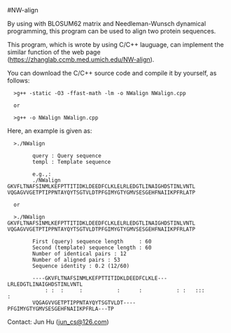 #NW-align 

By using with BLOSUM62 matrix and Needleman-Wunsch dynamical programming, this program can be used to align two protein sequences.

This program, which is wrote by using C/C++ lauguage, can implement the similar function of the web page (https://zhanglab.ccmb.med.umich.edu/NW-align). 

You can download the C/C++ source code and compile it by yourself, as follows:

      >g++ -static -O3 -ffast-math -lm -o NWalign NWalign.cpp
      
      or
      
      >g++ -o NWalign NWalign.cpp

Here, an example is given as:

      >./NWalign
        
            query : Query sequence
            templ : Template sequence
            
            e.g.,:
            ./NWalign GKVFLTNAFSINMLKEFPTTITIDKLDEEDFCLKLELRLEDGTLINAIGHDSTINLVNTL VQGAGVVGETPTIPPNTAYQYTSGTVLDTPFGIMYGTYGMVSESGEHFNAIIKPFRLATP
      
      or
      
      >./NWalign GKVFLTNAFSINMLKEFPTTITIDKLDEEDFCLKLELRLEDGTLINAIGHDSTINLVNTL VQGAGVVGETPTIPPNTAYQYTSGTVLDTPFGIMYGTYGMVSESGEHFNAIIKPFRLATP
      
            First (query) sequence length     : 60
            Second (template) sequence length : 60
            Number of identical pairs : 12
            Number of aligned pairs : 53
            Sequence identity : 0.2 (12/60)
      
            ----GKVFLTNAFSINMLKEFPTTITIDKLDEEDFCLKLE---LRLEDGTLINAIGHDSTINLVNTL
                : :  :     :           :      :           : :   :::          : 
            VQGAGVVGETPTIPPNTAYQYTSGTVLDT----PFGIMYGTYGMVSESGEHFNAIIKPFRLA---TP



Contact: Jun Hu (jun_cs@126.com)
